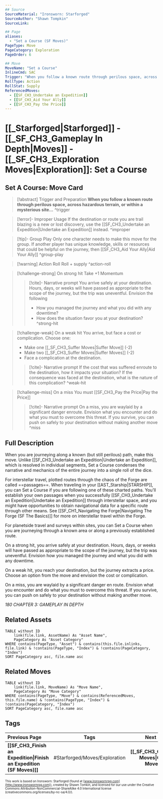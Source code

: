 ```yaml
---
## Source
SourceMaterial: "Ironsworn: Starforged"
SourceAuthor: "Shawn Tompkin"
SourceLink: 

## Page
aliases:
  - "Set a Course (SF Moves)"
PageType: Move
PageCategory: Exploration
PageOrder: 6

## Move
MoveName: "Set a Course"
InlineCmd: SAC
Trigger: "When you follow a known route through perilous space, across hazardous terrain, or within a mysterious site"
RollType: Action
RollStat: Supply
ReferencedMoves: 
  - [[SF_CH3_Undertake an Expedition]]
  - [[SF_CH3_Aid Your Ally]]
  - [[SF_CH3_Pay the Price]]
---
```

# [[_Starforged|Starforged]] - [[_SF_CH3_Gameplay In Depth|Moves]] - [[_SF_CH3_Exploration Moves|Exploration]]: Set a Course
## Set A Course: Move Card
>[!abstract]  Trigger and Preparation
>**When you follow a known route through perilous space, across hazardous terrain, or within a mysterious site...** ^trigger

>[!error]- Improper Usage
>If the destination or route you are trail blazing is a new or lost discovery, use the [[SF_CH3_Undertake an Expedition|Undertake an Expedition]] instead. ^improper

>[!tip]- Group Play
>Only one character needs to make this move for the group.  If another player has unique knowledge, skills or resources that could be helpful on the journey, then [[SF_CH3_Aid Your Ally|Aid Your Ally]] ^group-play

> [!warning] Action Roll
> Roll + supply ^action-roll

> [!challenge-strong] On strong hit
> Take +1 Momentum
> > [!cite]- Narrative prompt
> > You arrive safely at your destination. Hours, days, or weeks will have passed as appropriate to the scope of the journey, but the trip was uneventful. 
> > Envision the following
> > * How you managed the journey and what you did with any downtime?
> > * How does the situation favor you at your destination? ^strong-hit

> [!challenge-weak] On a weak hit
> You arrive, but face a cost or complication.  Choose one:
>- Make one [[_SF_CH3_Suffer Moves|Suffer Move]] (-2)
>- Make two [[_SF_CH3_Suffer Moves|Suffer Moves]] (-2)
>- Face a complication at the destination.
> > [!cite]- Narrative prompt
> > If the cost that was suffered enroute to the destination, how it impacts your situation?
> > If the consequence was faced at the destination, what is the nature of this complication? ^weak-hit

> [!challenge-miss] On a miss
> You must [[SF_CH3_Pay the Price|Pay the Price]]
> > [!cite]- Narrative prompt
> > On a miss, you are waylaid by a significant danger enroute. Envision what you encounter and do what you must to overcome this threat. If you survive, you can push on safely to your destination without making another move ^miss

## Full Description
When you are journeying along a known (but still perilous) path, make this move. Unlike [[SF_CH3_Undertake an Expedition|Undertake an Expedition]], which is resolved in individual segments, Set a Course condenses the narrative and mechanics of the entire journey into a single roll of the dice. 

For interstellar travel, plotted routes through the chaos of the Forge are called ==passages==. When traveling in your [[AST_Starship|STARSHIP]], you can Set a Course if you are following one of these charted paths. You’ll establish your own passages when you successfully [[SF_CH3_Undertake an Expedition|Undertake an Expedition]] through interstellar space, and you might have opportunities to obtain navigational data for a specific route through other means. See [[SF_CH1_Navigating the Forge|Navigating The Forge (SF The Basics)]] for more on interstellar travel within the Forge. 

For planetside travel and surveys within sites, you can Set a Course when you are journeying through a known area or along a previously established route.

On a strong hit, you arrive safely at your destination. Hours, days, or weeks will have passed as appropriate to the scope of the journey, but the trip was uneventful. Envision how you managed the journey and what you did with any downtime.

On a weak hit, you reach your destination, but the journey extracts a price. Choose an option from the move and envision the cost or complication.

On a miss, you are waylaid by a significant danger en route. Envision what you encounter and do what you must to overcome this threat. If you survive, you can push on safely to your destination without making another move.

*180 CHAPTER 3: GAMEPLAY IN DEPTH*

## Related Assets
```dataview
TABLE without ID
	link(file.link, AssetName) As "Asset Name",
	PageCategory As "Asset Category"
WHERE contains(PageType, "Asset") & contains(this.file.inlinks, file.link) & !contains(PageType, "Index") & !contains(PageCategory, "Index")
SORT PageCategory asc, file.name asc
```

## Related Moves
```dataview
TABLE without ID
	link(file.link, MoveName) As "Move Name",
	PageCategory As "Move Category"
WHERE contains(PageType, "Move") & contains(ReferencedMoves, this.file.name) & !contains(PageType, "Index") & !contains(PageCategory, "Index")
SORT PageCategory asc, file.name asc
```
## Tags
| Previous Page | Tags | Next Section |
|:--- |:---:| ---:|
| **[[SF_CH3_Finish an Expedition\|Finish an Expedition (SF Moves)]]** | #Starforged/Moves/Exploration | **[[_SF_CH3_Combat Moves\|Combat Moves (SF)]]** |


<font size=-2>This work is based on Ironsworn: Starforged (found at [www.ironswornrpg.com](http://www.ironswornrpg.com)), created by Shawn Tomkin, and licensed for our use under the Creative Commons Attribution-NonCommercial-ShareAlike 4.0 International license  (creativecommons.org/licenses/by-nc-sa/4.0/).</font>